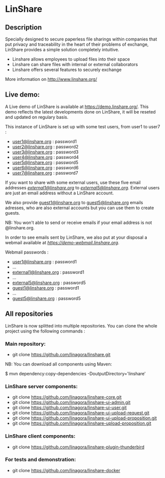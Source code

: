# LinShare

## Description

Specially designed to secure paperless file sharings within companies that put
privacy and traceability in the heart of their problems of exchange, LinShare
provides a simple solution completely intuitive.

* Linshare allows employees to upload files into their space
* Linshare can share files with internal or external collaborators
* Linshare offers several features to securely exchange

More information on http://www.linshare.org/

## Live demo:

A Live demo of LinShare is available at https://demo.linshare.org/.
This demo reflects the latest developments done on LinShare, it will be
reseted and updated on regulary basis.

This instance of LinShare is set up with some test users, from user1 to user7 :
 * user1@linshare.org : password1
 * user2@linshare.org : password2
 * user3@linshare.org : password3
 * user4@linshare.org : password4
 * user5@linshare.org : password5
 * user6@linshare.org : password6
 * user7@linshare.org : password7

If you want to share with some external users, use these five email addresses *external1@linshare.org* to *external5@linshare.org*.
External users are just an email address without a LinShare account.

We also provide  guest1@linshare.org to guest5@linshare.org emails adresses,
who are also external accounts but you can use them to create guests.

NB: You won't able to send or receive emails if your email address is not @linshare.org.

In order to see emails sent by LinShare, we also put at your disposal a webmail
available at *https://demo-webmail.linshare.org*.

Webmail passwords :
 * user1@linshare.org : password1
 * ...
 * external1@linshare.org : password1
 * ...
 * external5@linshare.org : password5
 * guest1@linshare.org : password1
 * ...
 * guest5@linshare.org : password5


## All repositories

LinShare is now splitted into multiple repositories.
You can clone the whole project using the following commands :

### Main repository:

* git clone https://github.com/linagora/linshare.git

NB: You can download all components using Maven:

$ mvn dependency:copy-dependencies -DoutputDirectory='linshare'

### LinShare server components:

* git clone https://github.com/linagora/linshare-core.git
* git clone https://github.com/linagora/linshare-ui-admin.git
* git clone https://github.com/linagora/linshare-ui-user.git
* git clone https://github.com/linagora/linshare-ui-upload-request.git
* git clone https://github.com/linagora/linshare-ui-upload-proposition.git
* git clone https://github.com/linagora/linshare-upload-proposition.git

### LinShare client components:

* git clone https://github.com/linagora/linshare-plugin-thunderbird

### For tests and demonstration:

* git clone https://github.com/linagora/linshare-docker

